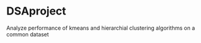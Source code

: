 # DSAproject
Analyze performance of kmeans and hierarchial clustering algorithms on a common dataset
